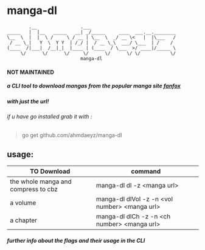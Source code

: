 # manga-dl
```
        .__                .___                               
_____   |  |__   _____   __| _/_____     ____  ___.__.________
\__  \  |  |  \ /     \ / __ | \__  \  _/ __ \<   |  |\___   /
 / __ \_|   Y  \  Y Y  | /_/ |  / __ \_\  ___/ \___  | /    / 
(____  /|___|  /__|_|  |____ | (____  / \___  >/ ____|/_____ \
     \/      \/      \/     \/      \/      \/ \/           \/
                           manga-dl
```
#### NOT MAINTAINED
##### a CLI tool to download mangas from the popular manga site [**fanfox**](http://fanfox.net/ "fanfox")
##### with just the url!
###### if u have go installed grab it with : 
>go get github.com/ahmdaeyz/manga-dl
## usage:

| TO Download        | command  |
|---|---|
|the whole manga and compress to cbz      | manga-dl dl -z \<manga url\> |
| a volume      | manga-dl dlVol -z -n \<vol number\> \<manga url\>      |
| a chapter | manga-dl dlCh -z -n \<ch number\> \<manga url\>     |
##### further info about the flags and their usage in the CLI
